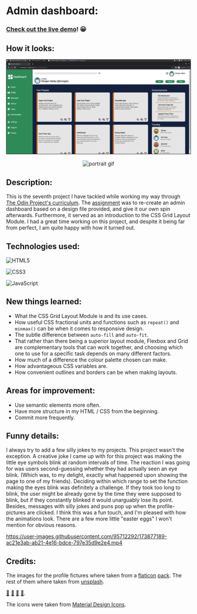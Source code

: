 # Admin dashboard: 
###  [Check out the live demo](https://fedelopez17.github.io/admin-dashboard/)! :grinning:


## How it looks:
![landscape orientation screenshot](https://github.com/FedeLopez17/admin-dashboard/blob/main/img/readme-images/screenshot-landscape.png?raw=true)

<p align="center">
  <img src="https://github.com/FedeLopez17/admin-dashboard/blob/main/img/readme-images/portrait.gif" alt="portrait gif" />
</p>

## Description:
This is the seventh project I have tackled while working my way through [The Odin Project's curriculum](https://www.theodinproject.com/paths).
The [assignment](https://www.theodinproject.com/lessons/node-path-intermediate-html-and-css-admin-dashboard) was to re-create an admin dashboard based on a design file provided, and give it our own spin afterwards.
Furthermore, it served as an introduction to the CSS Grid Layout Module.
I had a great time working on this project, and despite it being far from perfect, I am quite happy with how it turned out.

## Technologies used:
![HTML5](https://img.shields.io/badge/html5-%23E34F26.svg?style=for-the-badge&logo=html5&logoColor=white)

![CSS3](https://img.shields.io/badge/css3-%231572B6.svg?style=for-the-badge&logo=css3&logoColor=white)

![JavaScript](https://img.shields.io/badge/javascript-%23323330.svg?style=for-the-badge&logo=javascript&logoColor=%23F7DF1E)

## New things learned:
- What the CSS Grid Layout Module is and its use cases.
- How useful CSS fractional units and functions such as `repeat()` and `minmax()` can be when it comes to responsive design.
- The subtle difference between `auto-fill` and `auto-fit`.
- That rather than there being a superior layout module, Flexbox and Grid are complementary tools that can work together, and choosing which one to use for a specific task depends on many different factors.
- How much of a difference the colour palette chosen can make.
- How advantageous CSS variables are.
- How convenient outlines and borders can be when making layouts.

## Areas for improvement:
- Use semantic elements more often.
- Have more structure in my HTML / CSS from the beginning.
- Commit more frequently.

## Funny details:
I always try to add a few silly jokes to my projects. This project wasn't the exception.
A creative joke I came up with for this project was making the little eye symbols blink at random intervals of time.
The reaction I was going for was users second-guessing whether they had actually seen an eye blink. (Which was, to my delight, exactly what happened upon showing the page to one of my friends).
Deciding within which range to set the function making the eyes blink was definitely a challenge.
If they took too long to blink, the user might be already gone by the time they were supposed to blink, but if they constantly blinked it would unarguably lose its point.
Besides, messages with silly jokes and puns pop up when the profile-pictures are clicked. 
I think this was a fun touch, and I'm pleased with how the animations look.
There are a few more little "easter eggs" I won't mention for obvious reasons.


https://user-images.githubusercontent.com/95712292/173877189-ac21e3ab-ab21-4e16-bdce-797e35d9e2e4.mp4


## Credits:
The images for the profile fictures where taken from a [flaticon](https://www.flaticon.es/) [pack](https://www.flaticon.es/packs/animals-53?word=animals&style_id=15&family_id=3&group_id=1).
The rest of them where taken from [unsplash](https://unsplash.com/es/ ).  

[:frog:](https://unsplash.com/es/fotos/E32fGlISSBk)  [:octopus:](https://unsplash.com/es/fotos/4WHK59SS-Is)  [:penguin:](https://unsplash.com/es/fotos/GQLT-fno6AU) [:owl:](https://unsplash.com/es/fotos/E6xfioiJmms).

The icons were taken from [Material Design Icons](https://materialdesignicons.com/).
